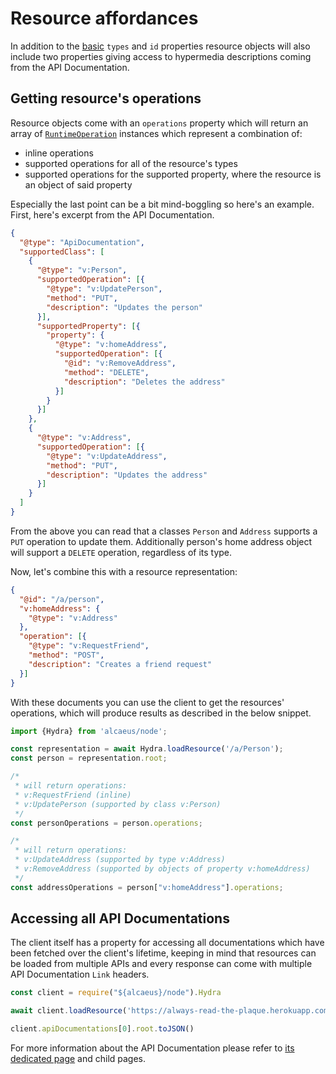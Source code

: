# Resource affordances

In addition to the [basic](representations/resource-objects.md) `types` and `id` properties resource objects will also include two properties giving access to hypermedia descriptions coming from the API Documentation.

## Getting resource's operations

Resource objects come with an `operations` property which will return an array of [`RuntimeOperation`][op] instances which represent a combination of:

* inline operations
* supported operations for all of the resource's types
* supported operations for the supported property, where the resource is an object of said property

Especially the last point can be a bit mind-boggling so here's an example. First, here's excerpt from the API Documentation.

```json
{
  "@type": "ApiDocumentation",
  "supportedClass": [
    {
      "@type": "v:Person",
      "supportedOperation": [{
        "@type": "v:UpdatePerson",
        "method": "PUT",
        "description": "Updates the person"
      }],
      "supportedProperty": [{
        "property": {
          "@type": "v:homeAddress",
          "supportedOperation": [{
            "@id": "v:RemoveAddress",
            "method": "DELETE",
            "description": "Deletes the address"
          }]
        }
      }]
    },
    {
      "@type": "v:Address",
      "supportedOperation": [{
        "@type": "v:UpdateAddress",
        "method": "PUT",
        "description": "Updates the address"
      }]
    }
  ]
}
```

From the above you can read that a classes `Person` and `Address` supports a `PUT` operation to update them.
Additionally person's home address object will support a `DELETE` operation, regardless of its type.

Now, let's combine this with a resource representation:

```json
{
  "@id": "/a/person",
  "v:homeAddress": {
    "@type": "v:Address"
  },
  "operation": [{
    "@type": "v:RequestFriend",
    "method": "POST",
    "description": "Creates a friend request"
  }]
}
```

With these documents you can use the client to get the resources' operations, which will produce results as
described in the below snippet.


```js
import {Hydra} from 'alcaeus/node';

const representation = await Hydra.loadResource('/a/Person');
const person = representation.root;

/*
 * will return operations:
 * v:RequestFriend (inline)
 * v:UpdatePerson (supported by class v:Person)
 */
const personOperations = person.operations;

/*
 * will return operations:
 * v:UpdateAddress (supported by type v:Address)
 * v:RemoveAddress (supported by objects of property v:homeAddress)
 */
const addressOperations = person["v:homeAddress"].operations;
```

## Accessing all API Documentations

The client itself has a property for accessing all documentations which have been fetched over the client's lifetime, keeping in mind that resources can be loaded from multiple APIs and every response can come with multiple API Documentation `Link` headers.

<run-kit>

```typescript
const client = require("${alcaeus}/node").Hydra

await client.loadResource('https://always-read-the-plaque.herokuapp.com/')

client.apiDocumentations[0].root.toJSON()
```

</run-kit>

For more information about the API Documentation please refer to [its dedicated page][doc] and child pages.

[op]: api-documentation/operation.md
[doc]: api-documentation/readme.md
